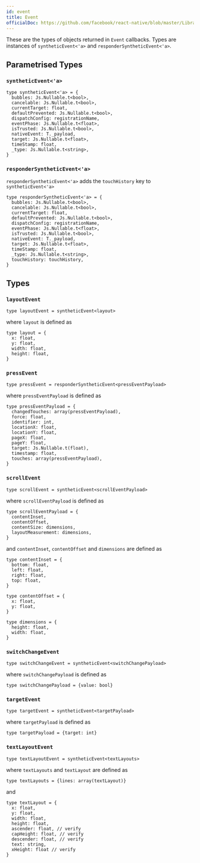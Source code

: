 ```yaml
---
id: event
title: Event
officialDoc: https://github.com/facebook/react-native/blob/master/Libraries/Types/CoreEventTypes.js
---
```


These are the types of objects returned in `Event` callbacks. Types are
instances of `syntheticEvent<'a>` and `responderSyntheticEvent<'a>`.

## Parametrised Types

### `syntheticEvent<'a>`

```rescript
type syntheticEvent<'a> = {
  bubbles: Js.Nullable.t<bool>,
  cancelable: Js.Nullable.t<bool>,
  currentTarget: float,
  defaultPrevented: Js.Nullable.t<bool>,
  dispatchConfig: registrationName,
  eventPhase: Js.Nullable.t<float>,
  isTrusted: Js.Nullable.t<bool>,
  nativeEvent: T._payload,
  target: Js.Nullable.t<float>,
  timeStamp: float,
  _type: Js.Nullable.t<string>,
}
```

### `responderSyntheticEvent<'a>`

`responderSyntheticEvent<'a>` adds the `touchHistory` key to
`syntheticEvent<'a>`

```rescript
type responderSyntheticEvent<'a> = {
  bubbles: Js.Nullable.t<bool>,
  cancelable: Js.Nullable.t<bool>,
  currentTarget: float,
  defaultPrevented: Js.Nullable.t<bool>,
  dispatchConfig: registrationName,
  eventPhase: Js.Nullable.t<float>,
  isTrusted: Js.Nullable.t<bool>,
  nativeEvent: T._payload,
  target: Js.Nullable.t<float>,
  timeStamp: float,
  _type: Js.Nullable.t<string>,
  touchHistory: touchHistory,
}
```

## Types

### `layoutEvent`

```rescript
type layoutEvent = syntheticEvent<layout>
```

where `layout` is defined as

```rescript
type layout = {
  x: float,
  y: float,
  width: float,
  height: float,
}
```

### `pressEvent`

```rescript
type pressEvent = responderSyntheticEvent<pressEventPayload>
```

where `pressEventPayload` is defined as

```rescript
type pressEventPayload = {
  changedTouches: array(pressEventPayload),
  force: float,
  identifier: int,
  locationX: float,
  locationY: float,
  pageX: float,
  pageY: float,
  target: Js.Nullable.t(float),
  timestamp: float,
  touches: array(pressEventPayload),
}
```

### `scrollEvent`

```rescript
type scrollEvent = syntheticEvent<scrollEventPayload>
```

where `scrollEventPayload` is defined as

```rescript
type scrollEventPayload = {
  contentInset,
  contentOffset,
  contentSize: dimensions,
  layoutMeasurement: dimensions,
}
```

and `contentInset`, `contentOffset` and `dimensions` are defined as

```rescript
type contentInset = {
  bottom: float,
  left: float,
  right: float,
  top: float,
}
```

```rescript
type contentOffset = {
  x: float,
  y: float,
}
```

```rescript
type dimensions = {
  height: float,
  width: float,
}
```

### `switchChangeEvent`

```rescript
type switchChangeEvent = syntheticEvent<switchChangePayload>
```

where `switchChangePayload` is defined as

```rescript
type switchChangePayload = {value: bool}
```

### `targetEvent`

```rescript
type targetEvent = syntheticEvent<targetPayload>
```

where `targetPayload` is defined as

```rescript
type targetPayload = {target: int}
```

### `textLayoutEvent`

```rescript
type textLayoutEvent = syntheticEvent<textLayouts>
```

where `textLayouts` and `textLayout` are defined as

```rescript
type textLayouts = {lines: array(textLayout)}
```

and

```rescript
type textLayout = {
  x: float,
  y: float,
  width: float,
  height: float,
  ascender: float, // verify
  capHeight: float, // verify
  descender: float, // verify
  text: string,
  xHeight: float // verify
}
```
